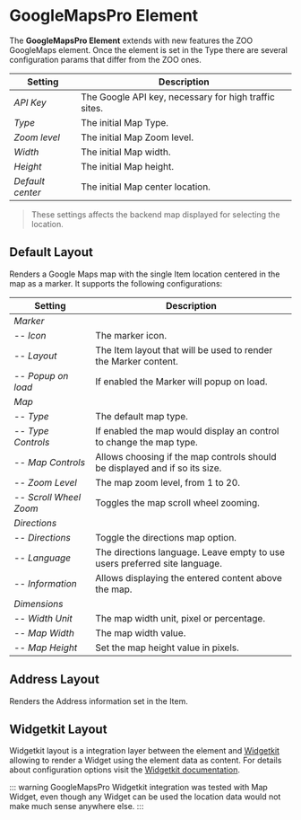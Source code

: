 # GoogleMapsPro Element

The **GoogleMapsPro Element** extends with new features the ZOO GoogleMaps element. Once the element is set in the Type there are several configuration params that differ from the ZOO ones.

| Setting          | Description                                           |
| ---------------- | ----------------------------------------------------- |
| _API Key_        | The Google API key, necessary for high traffic sites. |
| _Type_           | The initial Map Type.                                 |
| _Zoom level_     | The initial Map Zoom level.                           |
| _Width_          | The initial Map width.                                |
| _Height_         | The initial Map height.                               |
| _Default center_ | The initial Map center location.                      |

> These settings affects the backend map displayed for selecting the location.

## Default Layout

Renders a Google Maps map with the single Item location centered in the map as a marker. It supports the following configurations:

| Setting                | Description                                                                 |
| ---------------------- | --------------------------------------------------------------------------- |
| _Marker_               |
| -- _Icon_              | The marker icon.                                                            |
| -- _Layout_            | The Item layout that will be used to render the Marker content.             |
| -- _Popup on load_     | If enabled the Marker will popup on load.                                   |
| _Map_                  |
| -- _Type_              | The default map type.                                                       |
| -- _Type Controls_     | If enabled the map would display an control to change the map type.         |
| -- _Map Controls_      | Allows choosing if the map controls should be displayed and if so its size. |
| -- _Zoom Level_        | The map zoom level, from 1 to 20.                                           |
| -- _Scroll Wheel Zoom_ | Toggles the map scroll wheel zooming.                                       |
| _Directions_           |
| -- _Directions_        | Toggle the directions map option.                                           |
| -- _Language_          | The directions language. Leave empty to use users preferred site language.  |
| -- _Information_       | Allows displaying the entered content above the map.                        |
| _Dimensions_           |
| -- _Width Unit_        | The map width unit, pixel or percentage.                                    |
| -- _Map Width_         | The map width value.                                                        |
| -- _Map Height_        | Set the map height value in pixels.                                         |

## Address Layout

Renders the Address information set in the Item.

## Widgetkit Layout

Widgetkit layout is a integration layer between the element and [Widgetkit](http://yootheme.com/widgetkit) allowing to render a Widget using the element data as content. For details about configuration options visit the [Widgetkit documentation](https://yootheme.com/support/widgetkit/).

::: warning
GoogleMapsPro Widgetkit integration was tested with Map Widget, even though any Widget can be used the location data would not make much sense anywhere else.
:::
